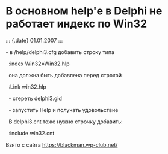 В основном help\'е в Delphi не работает индекс по Win32
=======================================================

::: {.date}
01.01.2007
:::

\- в /help/delphi3.cfg добавить строку типа

  :index Win32=Win32.hlp

  она должна быть добавлена перед строкой

  :Link win32.hlp

  - стереть delphi3.gid

  - запустить Help и получать удовольствие

  В delphi3.cnt тоже нужно строчку добавить:

  :include win32.cnt

Взято с сайта <https://blackman.wp-club.net/>
